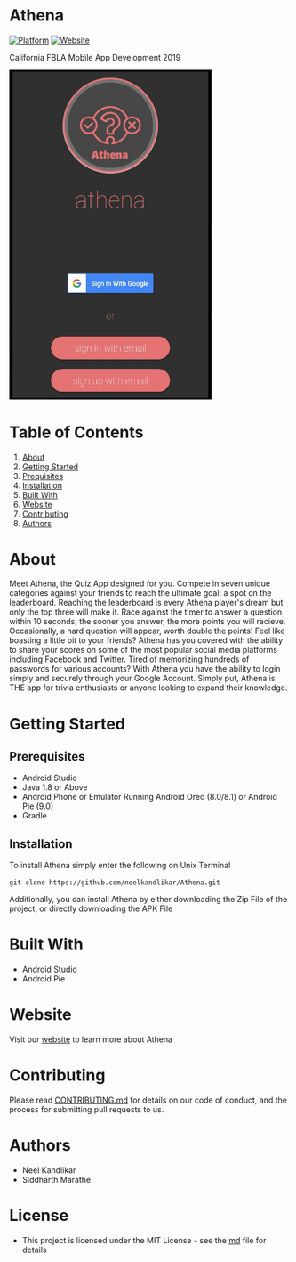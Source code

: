 # Athena

[![Platform](https://img.shields.io/badge/platform-android-green.svg?style=popout-square&logo=appveyor)]()
[![Website](https://img.shields.io/badge/website-html/css/js-red.svg?style=popout-square&logo=appveyor)](http://athenaquiz.com)

California FBLA Mobile App Development 2019

<img width="364" alt="appview" src="https://github.com/neelkandlikar/Athena/blob/master/Screenshots/main.jpg?raw=true">


# Table of Contents

1. [About](#about)
2. [Getting Started](#getting-started)
3. [Prequisites](#prequisites)
4. [Installation](#installation)
4. [Built With](#built-with)
5. [Website](#website)
6. [Contributing](#contributing)
7. [Authors](#authors)


# About


Meet Athena, the Quiz App designed for you. Compete in seven unique categories against your friends to reach the ultimate goal: a spot on the leaderboard. Reaching the leaderboard is every Athena player's dream but only the top three will make it. Race against the timer to answer a question within 10 seconds, the sooner you answer, the more points you will recieve. Occasionally, a hard question will appear, worth double the points! Feel like boasting a little bit to your friends? Athena has you covered with the ability to share your scores on some of the most popular social media platforms including Facebook and Twitter. Tired of memorizing hundreds of passwords for various accounts? With Athena you have the ability to login simply and securely through your Google Account. Simply put, Athena is THE app for trivia enthusiasts or anyone looking to expand their knowledge.


# Getting Started


## Prerequisites

- Android Studio
- Java 1.8 or Above
- Android Phone or Emulator Running Android Oreo (8.0/8.1) or Android Pie (9.0)
- Gradle


## Installation

To install Athena simply enter the following on Unix Terminal
```
git clone https://github.com/neelkandlikar/Athena.git
```

Additionally, you can install Athena by either downloading the Zip File of the project, or directly downloading the APK File

 
# Built With


- Android Studio
- Android Pie

# Website

Visit our [website](http://athenaquiz.com) to learn more about Athena

# Contributing


Please read [CONTRIBUTING.md](https://github.com/neelkandlikar/Athena/blob/master/CONTRIBUTING.md) for details on our code of conduct, and the process for submitting pull requests to us.

# Authors

- Neel Kandlikar
- Siddharth Marathe


# License

- This project is licensed under the MIT License - see the [md](https://github.com/neelkandlikar/Athena/blob/master/LICENSE.md) file for details